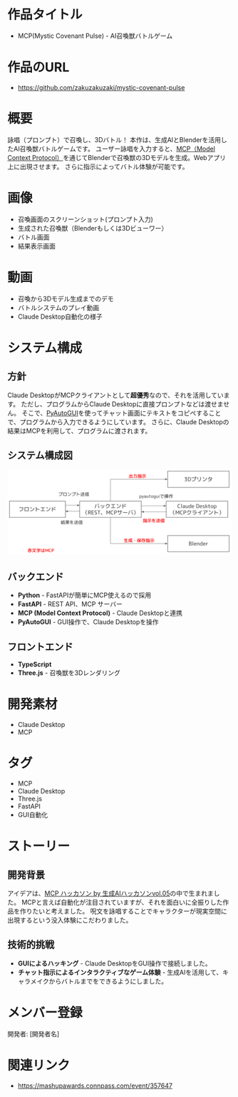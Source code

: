 # 作品タイトル
- MCP(Mystic Covenant Pulse) - AI召喚獣バトルゲーム

# 作品のURL
- https://github.com/zakuzakuzaki/mystic-covenant-pulse

# 概要
詠唱（プロンプト）で召喚し、3Dバトル！
本作は、生成AIとBlenderを活用したAI召喚獣バトルゲームです。
ユーザー詠唱を入力すると、[MCP（Model Context Protocol）](https://docs.anthropic.com/ja/docs/claude-code/mcp)を通じてBlenderで召喚獣の3Dモデルを生成。Webアプリ上に出現させます。
さらに指示によってバトル体験が可能です。

# 画像
- 召喚画面のスクリーンショット(プロンプト入力)
- 生成された召喚獣（Blenderもしくは3Dビューワー）
- バトル画面
- 結果表示画面

# 動画
- 召喚から3Dモデル生成までのデモ
- バトルシステムのプレイ動画
- Claude Desktop自動化の様子

# システム構成
## 方針
Claude DesktopがMCPクライアントとして**超優秀**なので、それを活用しています。
ただし、プログラムからClaude Desktopに直接プロンプトなどは渡せません。
そこで、[PyAutoGUI](https://pyautogui.readthedocs.io/en/latest/)を使ってチャット画面にテキストをコピペすることで、プログラムから入力できるようにしています。
さらに、Claude Desktopの結果はMCPを利用して、プログラムに渡されます。

## システム構成図

![システム構成図](mcp_diagram.png "システム構成図")

## バックエンド
- **Python** - FastAPIが簡単にMCP使えるので採用
- **FastAPI** - REST API、MCP サーバー
- **MCP (Model Context Protocol)** - Claude Desktopと連携
- **PyAutoGUI** - GUI操作で、Claude Desktopを操作

## フロントエンド
- **TypeScript**
- **Three.js** - 召喚獣を3Dレンダリング

# 開発素材
- Claude Desktop
- MCP

# タグ
- MCP
- Claude Desktop
- Three.js
- FastAPI
- GUI自動化

# ストーリー
## 開発背景
アイデアは、[MCP ハッカソン by 生成AIハッカソンvol.05](https://mashupawards.connpass.com/event/357647/)の中で生まれました。
MCPと言えば自動化が注目されていますが、それを面白いに全振りした作品を作りたいと考えました。
呪文を詠唱することでキャラクターが現実空間に出現するという没入体験にこだわりました。

## 技術的挑戦
- **GUIによるハッキング** - Claude DesktopをGUI操作で接続しました。
- **チャット指示によるインタラクティブなゲーム体験** - 生成AIを活用して、キャラメイクからバトルまでをできるようにしました。

# メンバー登録
開発者: [開発者名]

# 関連リンク
- https://mashupawards.connpass.com/event/357647

